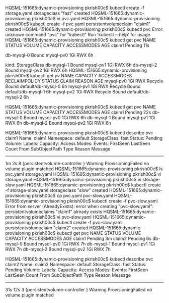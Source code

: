 
HQSML-151665:dynamic-provisioning pkrish00c$ kubectl create -f storage.yaml
storageclass "fast" created
HQSML-151665:dynamic-provisioning pkrish00c$ vi pvc.yaml
HQSML-151665:dynamic-provisioning pkrish00c$ kubectl create -f pvc.yaml
persistentvolumeclaim "claim1" created
HQSML-151665:dynamic-provisioning pkrish00c$ kubectl pvc
Error: unknown command "pvc" for "kubectl"
Run 'kubectl --help' for usage.
HQSML-151665:dynamic-provisioning pkrish00c$ kubectl get pvc
NAME         STATUS    VOLUME      CAPACITY   ACCESSMODES   AGE
claim1       Pending                                        11s


db-mysql-0   Bound     mysql-pv0   1Gi        RWX           6h


kind: StorageClass
db-mysql-1   Bound     mysql-pv1   1Gi        RWX           6h
db-mysql-2   Bound     mysql-pv2   1Gi        RWX           6h
HQSML-151665:dynamic-provisioning pkrish00c$ kubectl get pv
NAME        CAPACITY   ACCESSMODES   RECLAIMPOLICY   STATUS    CLAIM                REASON    AGE
mysql-pv0   1Gi        RWX           Recycle         Bound     default/db-mysql-0             6h
mysql-pv1   1Gi        RWX           Recycle         Bound     default/db-mysql-1             6h
mysql-pv2   1Gi        RWX           Recycle         Bound     default/db-mysql-2             6h


HQSML-151665:dynamic-provisioning pkrish00c$ kubectl get pvc
NAME         STATUS    VOLUME      CAPACITY   ACCESSMODES   AGE
claim1       Pending                                        22s
db-mysql-0   Bound     mysql-pv0   1Gi        RWX           6h
db-mysql-1   Bound     mysql-pv1   1Gi        RWX           6h
db-mysql-2   Bound     mysql-pv2   1Gi        RWX           6h

HQSML-151665:dynamic-provisioning pkrish00c$ kubectl describe pvc claim1
Name:		claim1
Namespace:	default
StorageClass:	fast
Status:		Pending
Volume:
Labels:		<none>
Capacity:
Access Modes:
Events:
  FirstSeen	LastSeen	Count	From				SubObjectPath	Type		Reason			Message
  ---------	--------	-----	----				-------------	--------	------			-------
  1m		2s		8	{persistentvolume-controller }			Warning		ProvisioningFailed	no volume plugin matched
HQSML-151665:dynamic-provisioning pkrish00c$ ls
pvc.yaml	storage.yaml
HQSML-151665:dynamic-provisioning pkrish00c$ vi storage.yaml
HQSML-151665:dynamic-provisioning pkrish00c$ vi storage-slow.yaml
HQSML-151665:dynamic-provisioning pkrish00c$ kubectl create -f storage-slow.yaml
storageclass "slow" created
HQSML-151665:dynamic-provisioning pkrish00c$ cp pvc.yaml pvc-slow.yaml
HQSML-151665:dynamic-provisioning pkrish00c$ kubectl create -f pvc-slow.yaml
Error from server (AlreadyExists): error when creating "pvc-slow.yaml": persistentvolumeclaims "claim1" already exists
HQSML-151665:dynamic-provisioning pkrish00c$ vi pvc-slow.yaml
HQSML-151665:dynamic-provisioning pkrish00c$ kubectl create -f pvc-slow.yaml
persistentvolumeclaim "claim2" created
HQSML-151665:dynamic-provisioning pkrish00c$ kubectl get pvc
NAME         STATUS    VOLUME      CAPACITY   ACCESSMODES   AGE
claim1       Pending                                        3m
claim2       Pending                                        6s
db-mysql-0   Bound     mysql-pv0   1Gi        RWX           7h
db-mysql-1   Bound     mysql-pv1   1Gi        RWX           7h
db-mysql-2   Bound     mysql-pv2   1Gi        RWX           7h

HQSML-151665:dynamic-provisioning pkrish00c$ kubectl describe pvc claim2
Name:		claim2
Namespace:	default
StorageClass:	fast
Status:		Pending
Volume:
Labels:		<none>
Capacity:
Access Modes:
Events:
  FirstSeen	LastSeen	Count	From				SubObjectPath	Type		Reason			Message
  ---------	--------	-----	----				-------------	--------	------			-------
  31s		12s		3	{persistentvolume-controller }			Warning		ProvisioningFailed	no volume plugin matched
